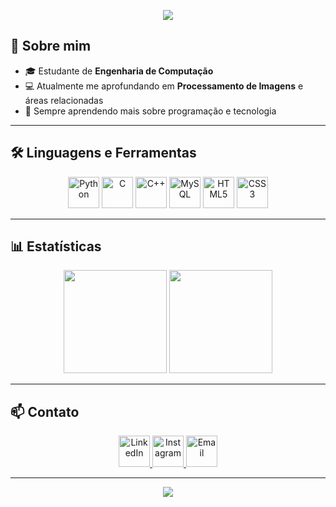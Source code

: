 <!-- Banner -->
<p align="center">
  <img src="https://capsule-render.vercel.app/api?type=waving&color=0:00c6ff,100:0072ff&height=200&section=header&text=Rafael%20Alberto%20de%20Araujo&fontSize=40&fontColor=ffffff&animation=fadeIn&fontAlignY=35"/>
</p>

## 👋 Sobre mim
- 🎓 Estudante de **Engenharia de Computação**
- 💻 Atualmente me aprofundando em **Processamento de Imagens** e áreas relacionadas
- 🌱 Sempre aprendendo mais sobre programação e tecnologia

---

## 🛠️ Linguagens e Ferramentas
<p align="center">
  <img src="https://cdn.jsdelivr.net/gh/devicons/devicon/icons/python/python-original.svg" alt="Python" width="50" height="50"/>
  <img src="https://cdn.jsdelivr.net/gh/devicons/devicon/icons/c/c-original.svg" alt="C" width="50" height="50"/>
  <img src="https://cdn.jsdelivr.net/gh/devicons/devicon/icons/cplusplus/cplusplus-original.svg" alt="C++" width="50" height="50"/>
  <img src="https://cdn.jsdelivr.net/gh/devicons/devicon/icons/mysql/mysql-original.svg" alt="MySQL" width="50" height="50"/>
  <img src="https://cdn.jsdelivr.net/gh/devicons/devicon/icons/html5/html5-original.svg" alt="HTML5" width="50" height="50"/>
  <img src="https://cdn.jsdelivr.net/gh/devicons/devicon/icons/css3/css3-original.svg" alt="CSS3" width="50" height="50"/>
</p>

---

## 📊 Estatísticas
<p align="center">
  <img height="165" src="https://github-readme-stats-rafaels-projects-0c05e22e.vercel.app/api?username=rafaelalbertodearaujo&show_icons=true&theme=tokyonight" />
  <img height="165" src="https://github-readme-stats.vercel.app/api/top-langs/?username=rafaelalbertodearaujo&layout=compact&theme=tokyonight" />
</p>


---

## 📫 Contato
<p align="center">
  <!-- LinkedIn -->
  <a href="https://linkedin.com/in/rafaelalbertodearaujo" target="_blank" rel="noreferrer">
    <img src="https://cdn.jsdelivr.net/gh/devicons/devicon/icons/linkedin/linkedin-original.svg" alt="LinkedIn" width="50" height="50"/>
  </a>
  <!-- Instagram -->
  <a href="https://instagram.com/araujo.elm" target="_blank" rel="noreferrer">
    <img src="https://upload.wikimedia.org/wikipedia/commons/a/a5/Instagram_icon.png" alt="Instagram" width="50" height="50"/>
  </a>
  <!-- Email -->
  <a href="mailto:rafaelalbertola02@gmail.com" target="_blank" rel="noreferrer">
    <img src="https://upload.wikimedia.org/wikipedia/commons/4/4e/Gmail_Icon.png" alt="Email" width="50" height="50"/>
  </a>
</p>

---

<!-- Rodapé -->
<p align="center">
  <img src="https://capsule-render.vercel.app/api?type=waving&color=0:0072ff,100:00c6ff&height=100&section=footer"/>
</p>
